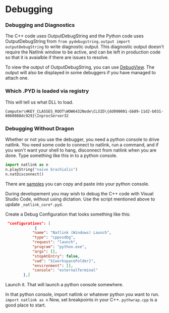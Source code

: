 # Debugging

### Debugging and Diagnostics

The C++ code uses OutputDebugString and the Python code uses OutputDebugString from  `from pydebugstring.output import outputDebugString` to write diagnostic output.  This diagnostic output doesn't require the Natlink window to be active, and can be left in production code so that it is avaialble if there are issues to resolve.

To view the output of OutputDebugString, you can use [DebugView](https://docs.microsoft.com/en-us/sysinternals/downloads/debugview). The output will also be displayed in some debuggers if you have managed to attach one.

### Which .PYD is loaded via registry

This will tell us what DLL to load.

`Computer\HKEY_CLASSES_ROOT\WOW6432Node\CLSID\{dd990001-bb89-11d2-b031-0060088dc929}\InprocServer32`

### Debugging Without Dragon

Whether or not you use the debugger, you need a python console to drive natlink.
You need some code to connect to natlink, run a command, and 
if you won't want your shell to hang, disconnect from natlink when you are done.
Type something like this in to a python console.

```python
import natlink as n
n.playString("naïve brachialis")
n.natDisconnect()
```

There are [samples](https://github.com/dictation-toolbox/natlink/tree/master/NatlinkSource/samples_for_interactive_debugging) you can copy and paste into your python console.

During developement you may wish to debug the C++ code with Visual Studio Code, without using dictation.  Use the script mentioned above to update 
`_natlink_core*.pyd`.

Create a Debug Configuration that looks something like this:

```json
 "configurations": [
             {
            "name": "Natlink (Windows) Launch",
            "type": "cppvsdbg",
            "request": "launch",
            "program": "python.exe",
            "args": [],
            "stopAtEntry": false,
            "cwd": "${workspaceFolder}",
            "environment": [],
            "console": "externalTerminal"
        },]
```

Launch it.  That will launch a python console somewhere.

In that python console, import natlink or whatever python you want to run.
`import natlink as n` Now, set breakpoints in your C++.  `pythwrap.cpp` is a good place to start.